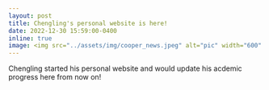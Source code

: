 ```yaml
---
layout: post
title: Chengling's personal website is here!
date: 2022-12-30 15:59:00-0400
inline: true
image: <img src="../assets/img/cooper_news.jpeg" alt="pic" width="600" title="This is Chengling's cat, Cooper!"/>
---
```

Chengling started his personal website and would update his acdemic progress here from now on! 

